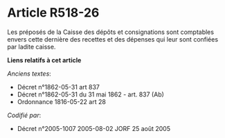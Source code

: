 # Article R518-26

Les préposés de la Caisse des dépôts et consignations sont comptables envers cette dernière des recettes et des dépenses qui
leur sont confiées par ladite caisse.

**Liens relatifs à cet article**

_Anciens textes_:

  - Décret n°1862-05-31 art 837
  - Décret n°1862-05-31 du 31 mai 1862 - art. 837 (Ab)
  - Ordonnance 1816-05-22 art 28

_Codifié par_:

  - Décret n°2005-1007 2005-08-02 JORF 25 août 2005

